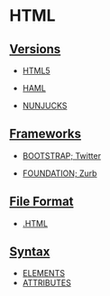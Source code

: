 # HTML

## [Versions](../../../../../KEYWORDS/Versions.md)

<!-- - [HTML1]() -->
<!-- - [HTML2]() -->
<!-- - [HTML3]() -->
<!-- - [HTML4]() -->
- [HTML5](../../../../../LEVEL-6/SCIENCE/COMPUTER-SCIENCE/PROGRAMMING/PROGRAMMING-LANGUAGES/HTML/HTML5.md)
<!-- - [XHTML]() -->
<!-- - [DHTML]() -->

<!-- ## Preprocessors -->

- [HAML](../../../../../LEVEL-6/SCIENCE/COMPUTER-SCIENCE/PROGRAMMING/PROGRAMMING-LANGUAGES/HTML/HAML.md)


- [NUNJUCKS](../../../../../LEVEL-6/SCIENCE/COMPUTER-SCIENCE/PROGRAMMING/PROGRAMMING-LANGUAGES/HTML/NUNJUCKS.md)

<!-- ### Resources -->
<!-- https://css-tricks.com/comparing-html-preprocessor-features/ -->

## [Frameworks](../../../../../KEYWORDS/Frameworks.md)

- [BOOTSTRAP; Twitter](../../../../../LEVEL-6/SCIENCE/COMPUTER-SCIENCE/PROGRAMMING/PROGRAMMING-LANGUAGES/HTML/BOOTSTRAP.md)


- [FOUNDATION; Zurb](../../../../../LEVEL-6/SCIENCE/COMPUTER-SCIENCE/PROGRAMMING/PROGRAMMING-LANGUAGES/HTML/FOUNDATION.md)


## [File Format](../../../../../KEYWORDS/File-Format.md)

- [.HTML](../../../../../LEVEL-6/SCIENCE/COMPUTER-SCIENCE/PROGRAMMING/PROGRAMMING-LANGUAGES/HTML/HTML.md)

## [Syntax](../../../../../KEYWORDS/Syntax.md)

<!-- 

STRUCTURE..

<element attribute="value"></closing-element>

-->

- [ELEMENTS](../../../../../LEVEL-6/SCIENCE/COMPUTER-SCIENCE/PROGRAMMING/PROGRAMMING-LANGUAGES/HTML/ELEMENTS.md)
- [ATTRIBUTES](../../../../../LEVEL-6/SCIENCE/COMPUTER-SCIENCE/PROGRAMMING/PROGRAMMING-LANGUAGES/HTML/ATTRIBUTES.md)

<!-- ## Resources -->
<!-- https://en.wikipedia.org/wiki/HTML -->
<!-- https://www.w3schools.com/html/ -->
<!-- https://www.codecademy.com/learn/learn-html -->
<!-- https://developer.mozilla.org/en-US/docs/Web/HTML -->
<!-- https://code.visualstudio.com/docs/languages/html -->